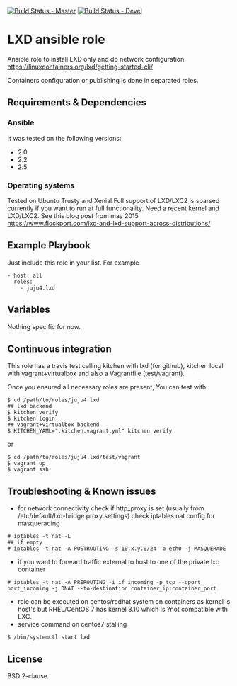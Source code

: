 [![Build Status - Master](https://travis-ci.org/juju4/ansible-lxd.svg?branch=master)](https://travis-ci.org/juju4/ansible-lxd)
[![Build Status - Devel](https://travis-ci.org/juju4/ansible-lxd.svg?branch=devel)](https://travis-ci.org/juju4/ansible-lxd/branches)
# LXD ansible role

Ansible role to install LXD only and do network configuration.
https://linuxcontainers.org/lxd/getting-started-cli/

Containers configuration or publishing is done in separated roles.

## Requirements & Dependencies

### Ansible
It was tested on the following versions:
 * 2.0
 * 2.2
 * 2.5

### Operating systems

Tested on Ubuntu Trusty and Xenial
Full support of LXD/LXC2 is sparsed currently if you want to run at full functionality.
Need a recent kernel and LXD/LXC2. See this blog post from may 2015
https://www.flockport.com/lxc-and-lxd-support-across-distributions/

## Example Playbook

Just include this role in your list.
For example

```
- host: all
  roles:
    - juju4.lxd
```

## Variables

Nothing specific for now.

## Continuous integration

This role has a travis test calling kitchen with lxd (for github), kitchen local with vagrant+virtualbox and also a Vagrantfile (test/vagrant).

Once you ensured all necessary roles are present, You can test with:
```
$ cd /path/to/roles/juju4.lxd
## lxd backend
$ kitchen verify
$ kitchen login
## vagrant+virtualbox backend
$ KITCHEN_YAML=".kitchen.vagrant.yml" kitchen verify
```
or
```
$ cd /path/to/roles/juju4.lxd/test/vagrant
$ vagrant up
$ vagrant ssh
```

## Troubleshooting & Known issues

* for network connectivity
check if http_proxy is set (usually from /etc/default/lxd-bridge proxy settings)
check iptables nat config for masquerading
```
# iptables -t nat -L
## if empty
# iptables -t nat -A POSTROUTING -s 10.x.y.0/24 -o eth0 -j MASQUERADE
```
* if you want to forward traffic external to host to one of the private lxc container
```
# iptables -t nat -A PREROUTING -i if_incoming -p tcp --dport port_incoming -j DNAT --to-destination container_ip:container_port
```

* role can be executed on centos/redhat system on containers as kernel is host's
but RHEL/CentOS 7 has kernel 3.10 which is ?not compatible with LXC.
* service command on centos7 stalling
```
$ /bin/systemctl start lxd
```

## License

BSD 2-clause

